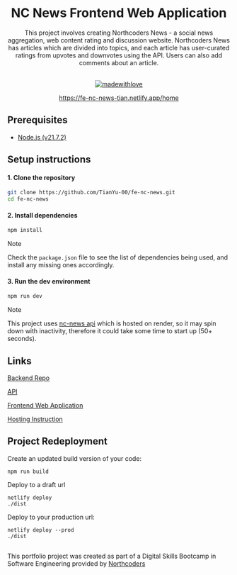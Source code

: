 <div align="center">
<h1> NC News Frontend Web Application </h1> 
This project involves creating Northcoders News - a social news aggregation, web content rating and discussion website. Northcoders News has articles which are divided into topics, and each article has user-curated ratings from upvotes and downvotes using the API. Users can also add comments about an article. <br><br>
  
[![madewithlove](https://img.shields.io/badge/made_with-❤-red?style=for-the-badge&labelColor=orange
)](https://github.com/Tianyu-00)

https://fe-nc-news-tian.netlify.app/home

<!-- ![image](IMAGE URL HERE) -->
</div>

## Prerequisites
- [Node.js (v21.7.2)](https://nodejs.org)


## Setup instructions
#### 1. Clone the repository
``` bash 
git clone https://github.com/TianYu-00/fe-nc-news.git
cd fe-nc-news
```

#### 2. Install dependencies
``` bash 
npm install
```
> [!NOTE]
Check the `package.json` file to see the list of dependencies being used, and install any missing ones accordingly.



#### 3. Run the dev environment
``` bash 
npm run dev
```
> [!NOTE]
This project uses [nc-news api](https://nc-portfolio-1.onrender.com/api) which is hosted on render, so it may spin down with inactivity, therefore it could take some time to start up (50+ seconds).










## Links

[Backend Repo](https://github.com/TianYu-00/nc-portfolio-1) 

[API](https://nc-portfolio-1.onrender.com/api)

[Frontend Web Application](https://fe-nc-news-tian.netlify.app/home)

[Hosting Instruction](https://github.com/TianYu-00/fe-nc-news/blob/a8a03aea4205d2c47716144653607429b90e198b/hosting_instruction.md)

<!-- https://l2c.northcoders.com/courses/fe/fe-nc-news -->

<!-- https://notes.northcoders.com/courses/js-front-end/hosting -->

## Project Redeployment
Create an updated build version of your code:
``` 
npm run build
```

Deploy to a draft url
```
netlify deploy
./dist
```
Deploy to your production url:
```
netlify deploy --prod
./dist
```

<!-- 
Task 1 - CORE: Create a React project and a public repo ✅ Submitted PR ✅

Task 2 - CORE: Enable CORS on BE repo ✅ Submitted PR ✅

Task 3 - CORE: Planning ✅ Submitted PR ✅

Task 4 - CORE: View a list of all articles ✅ Submitted PR ✅

Task 5 - CORE: View an individual article  ✅ Submitted PR ✅

Task 6 - CORE: View a list of comments associated with an article ✅ Submitted PR ✅

Task 7 - CORE: Vote on an article ✅ Submitted PR ✅

Task 8 - CORE: Post a new comment to an existing article ✅ Submitted PR ✅

Task 9 - CORE: Delete comments ✅ Submitted PR ✅

Task 10 - CORE: View a separate page for each topic with a list of related articles ✅ Submitted PR ✅

Task 11 - CORE: Sort articles ✅ Submitted PR ✅

Task 12 - CORE: Error handling ✅ Submitted PR ✅

Task 13 - CORE: Deploy app ✅ Submitted PR ✅

Task 14 - CORE: Write a README 
-->


## 
This portfolio project was created as part of a Digital Skills Bootcamp in Software Engineering provided by [Northcoders](https://northcoders.com/)
